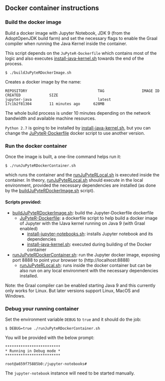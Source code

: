 ## Docker container instructions

### Build the docker image

Build a docker image with Jupyter Notebook, JDK 9 (from the AdoptOpenJDK build farm) and set the necessary flags to enable the Graal compiler when running the Java Kernel inside the container.

This script depends on the `JuPyteR-Dockerfile` which contains most of the logic and also executes [install-java-kernel.sh]() towards the end of the process.

```
$ ./buildJuPyteRDockerImage.sh
```

Creates a docker image by the name:

```
REPOSITORY                                TAG                 IMAGE ID            CREATED             SIZE
jupyter-java                              latest              17c1b2f81304        11 minutes ago      628MB
```
The whole build process is under 10 minutes depending on the network bandwidth and available machine resources.

`Python 2.7` is going to be installed by [install-java-kernel.sh](), but you can change the [JuPyteR-Dockerfile]() docker script to use another version.

### Run the docker container

Once the image is built, a one-line command helps run it:

```
$ ./runJuPyteRDockerContainer.sh
```

which runs the container and the [runJuPyteRLocal.sh]() is executed inside the container. In theory, [runJuPyteRLocal.sh]() should execute in the local environment, provided the necessary dependencies are installed (as done by the [buildJuPyteRDockerImage.sh]() script).

#### Scripts provided:

- [buildJuPyteRDockerImage.sh](): build the Jupyter-Dockerfile dockerfile
    - [JuPyteR-Dockerfile](): a dockerfile script to help build a docker image of Jupyter with the IJava kernel running on Java 9 (with Graal enabled)
        - [install-jupyter-notebooks.sh](): installs Jupyter notebook and its dependencies
        - [install-java-kernel.sh](): executed during building of the Docker container
- [runJuPyteRDockerContainer.sh](): run the Jupyter docker image, exposing port 8888 to point your browser to (http://localhost:8888)
    - [runJuPyteRLocal.sh](): runs inside the docker container but can be also run on any local environment with the necessary dependencies installed.

Note: the Graal compiler can be enabled starting Java 9 and this currently only works for Linux. But later versions support Linux, MacOS and Windows.

### Debug your running container

Set the environment variable `DEBUG` to `true` and it should do the job:

```
$ DEBUG=true ./runJuPyteRDockerContainer.sh
```

You will be provided with the below prompt:

```
*************************
* Running in Debug mode *
*************************

root@a659f75885b0:/jupyter-notebooks#
```

The `jupyter-notebook` instance will need to be started manually.